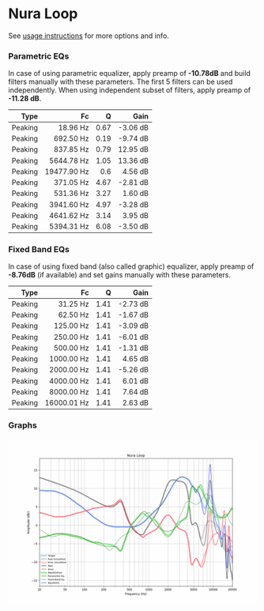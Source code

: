 # Nura Loop
See [usage instructions](https://github.com/jaakkopasanen/AutoEq#usage) for more options and info.

### Parametric EQs
In case of using parametric equalizer, apply preamp of **-10.78dB** and build filters manually
with these parameters. The first 5 filters can be used independently.
When using independent subset of filters, apply preamp of **-11.28 dB**.

| Type    | Fc          |    Q | Gain     |
|--------:|------------:|-----:|---------:|
| Peaking | 18.96 Hz    | 0.67 | -3.06 dB |
| Peaking | 692.50 Hz   | 0.19 | -9.74 dB |
| Peaking | 837.85 Hz   | 0.79 | 12.95 dB |
| Peaking | 5644.78 Hz  | 1.05 | 13.36 dB |
| Peaking | 19477.90 Hz | 0.6  | 4.56 dB  |
| Peaking | 371.05 Hz   | 4.67 | -2.81 dB |
| Peaking | 531.36 Hz   | 3.27 | 1.60 dB  |
| Peaking | 3941.60 Hz  | 4.97 | -3.28 dB |
| Peaking | 4641.62 Hz  | 3.14 | 3.95 dB  |
| Peaking | 5394.31 Hz  | 6.08 | -3.50 dB |

### Fixed Band EQs
In case of using fixed band (also called graphic) equalizer, apply preamp of **-8.76dB**
(if available) and set gains manually with these parameters.

| Type    | Fc          |    Q | Gain     |
|--------:|------------:|-----:|---------:|
| Peaking | 31.25 Hz    | 1.41 | -2.73 dB |
| Peaking | 62.50 Hz    | 1.41 | -1.67 dB |
| Peaking | 125.00 Hz   | 1.41 | -3.09 dB |
| Peaking | 250.00 Hz   | 1.41 | -6.01 dB |
| Peaking | 500.00 Hz   | 1.41 | -1.31 dB |
| Peaking | 1000.00 Hz  | 1.41 | 4.65 dB  |
| Peaking | 2000.00 Hz  | 1.41 | -5.26 dB |
| Peaking | 4000.00 Hz  | 1.41 | 6.01 dB  |
| Peaking | 8000.00 Hz  | 1.41 | 7.64 dB  |
| Peaking | 16000.01 Hz | 1.41 | 2.63 dB  |

### Graphs
![](./Nura%20Loop.png)
